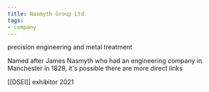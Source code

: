 ```yaml
---
title: Nasmyth Group Ltd
tags:
- company
---
```

precision engineering and metal treatment

Named after James Nasmyth who had an engineering company in Manchester in 1829, it's possible there are more direct links

[[DSEI]] exhibitor 2021